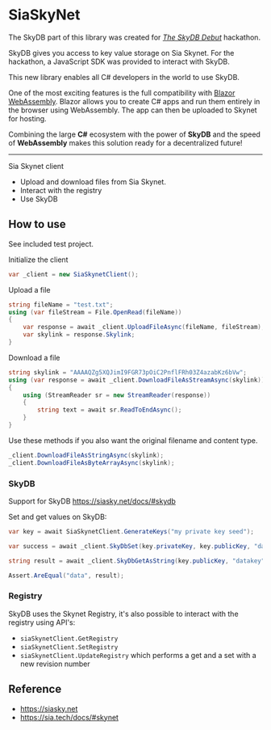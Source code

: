 # SiaSkyNet

The SkyDB part of this library was created for *[The SkyDB Debut](https://gitcoin.co/hackathon/skydb/)* hackathon.


SkyDB gives you access to key value storage on Sia Skynet. For the hackathon, a JavaScript SDK was provided to interact with SkyDB. 

This new library enables all C# developers in the world to use SkyDB. 

One of the most exciting features is the full compatibility with [Blazor WebAssembly](https://dotnet.microsoft.com/apps/aspnet/web-apps/blazor). Blazor allows you to create C# apps and run them entirely in the browser using WebAssembly. The app can then be uploaded to Skynet for hosting.

Combining the large **C#** ecosystem with the power of **SkyDB** and the speed of **WebAssembly** makes this solution ready for a decentralized  future!

---

Sia Skynet client

- Upload and download files from Sia Skynet.
- Interact with the registry
- Use SkyDB

## How to use
See included test project.

Initialize the client
```cs
var _client = new SiaSkynetClient();
```

Upload a file
```cs
string fileName = "test.txt";
using (var fileStream = File.OpenRead(fileName))
{
    var response = await _client.UploadFileAsync(fileName, fileStream);
    var skylink = response.Skylink;
}
```

Download a file
```cs
string skylink = "AAAAQZg5XQJimI9FGR73pOiC2PnflFRh03Z4azabKz6bVw";
using (var response = await _client.DownloadFileAsStreamAsync(skylink))
{
    using (StreamReader sr = new StreamReader(response))
    {
        string text = await sr.ReadToEndAsync();
    }
}
```

Use these methods if you also want the original filename and content type.
```cs
_client.DownloadFileAsStringAsync(skylink);
_client.DownloadFileAsByteArrayAsync(skylink);
```

### SkyDB
Support for SkyDB
https://siasky.net/docs/#skydb

Set and get values on SkyDB:
```cs
var key = await SiaSkynetClient.GenerateKeys("my private key seed");

var success = await _client.SkyDbSet(key.privateKey, key.publicKey, "datakey", "data");

string result = await _client.SkyDbGetAsString(key.publicKey, "datakey");

Assert.AreEqual("data", result);
```

### Registry
SkyDB uses the Skynet Registry, it's also possible to interact with the registry using API's:
- `siaSkynetClient.GetRegistry` 
- `siaSkynetClient.SetRegistry` 
- `siaSkynetClient.UpdateRegistry` which performs a get and a set with a new revision number

## Reference
- https://siasky.net
- https://sia.tech/docs/#skynet
